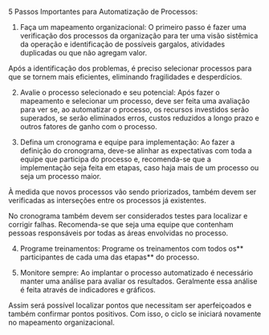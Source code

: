 5 Passos Importantes para Automatização de Processos:

1. Faça um mapeamento organizacional:
O primeiro passo é fazer uma verificação dos processos da organização para ter uma visão sistêmica da operação e identificação de possíveis gargalos, atividades duplicadas ou que não agregam valor.

Após a identificação dos problemas, é preciso selecionar processos para que se tornem mais eficientes, eliminando fragilidades e desperdícios.

2. Avalie o processo selecionado e seu potencial:
Após fazer o mapeamento e selecionar um processo, deve ser feita uma avaliação para ver se, ao automatizar o processo, os recursos investidos serão superados, se serão eliminados erros, custos reduzidos a longo prazo e outros fatores de ganho com o processo.

3. Defina um cronograma e equipe para implementação:
Ao fazer a definição do cronograma, deve-se alinhar as expectativas com toda a equipe que participa do processo e, recomenda-se que a implementação seja feita em etapas, caso haja mais de um processo ou seja um processo maior.

À medida que novos processos vão sendo priorizados, também devem ser verificadas as interseções entre os processos já existentes.

No cronograma também devem ser considerados testes para localizar e corrigir falhas. Recomenda-se que seja uma equipe que contenham pessoas responsáveis por todas as áreas envolvidas no processo.

4. Programe treinamentos:
Programe os treinamentos com todos os** participantes de cada uma das etapas** do processo.

5. Monitore sempre:
Ao implantar o processo automatizado é necessário manter uma análise para avaliar os resultados. Geralmente essa análise é feita através de indicadores e gráficos.

Assim será possível localizar pontos que necessitam ser aperfeiçoados e também confirmar pontos positivos. Com isso, o ciclo se iniciará novamente no mapeamento organizacional.